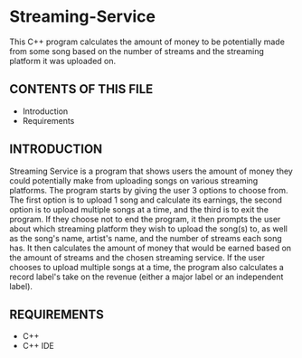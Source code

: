 # Streaming-Service
This C++ program calculates the amount of money to be potentially made from some song based on the number of streams and the streaming platform it was uploaded on.

CONTENTS OF THIS FILE
---------------------

 * Introduction
 * Requirements


INTRODUCTION
------------

Streaming Service is a program that shows users the amount of money they could potentially make from uploading songs on various streaming platforms. The program starts by giving the user 3 options to choose from. The first option is to upload 1 song and calculate its earnings, the second option is to upload multiple songs at a time, and the third is to exit the program. If they choose not to end the program, it then prompts the user about which streaming platform they wish to upload the song(s) to, as well as the song's name, artist's name, and the number of streams each song has. It then calculates the amount of money that would be earned based on the amount of streams and the chosen streaming service. If the user chooses to upload multiple songs at a time, the program also calculates a record label's take on the revenue (either a major label or an independent label).

REQUIREMENTS
------------

- C++
- C++ IDE
